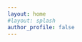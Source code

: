 ```yaml
---
layout: home
#layout: splash
author_profile: false
---
```


<!--{% include_relative _pages/shed.md %}

{% capture schedule %}{% include _pages/shed.md %}{% endcapture %}
{{ my_include | schedule }}-->
